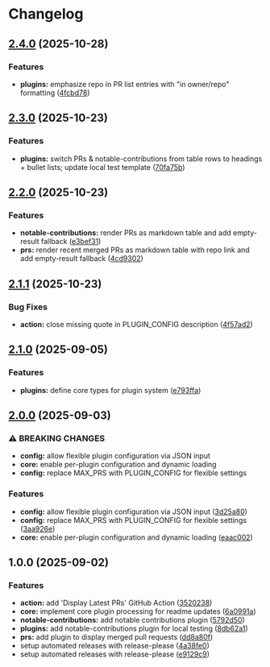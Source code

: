# Changelog

## [2.4.0](https://github.com/thisisrick25/readme-engine/compare/v2.3.0...v2.4.0) (2025-10-28)


### Features

* **plugins:** emphasize repo in PR list entries with "in owner/repo" formatting ([4fcbd78](https://github.com/thisisrick25/readme-engine/commit/4fcbd789fe7c8ccfda76ca7fe426995cd11c8230))

## [2.3.0](https://github.com/thisisrick25/readme-engine/compare/v2.2.0...v2.3.0) (2025-10-23)


### Features

* **plugins:** switch PRs & notable-contributions from table rows to headings + bullet lists; update local test template ([70fa75b](https://github.com/thisisrick25/readme-engine/commit/70fa75bb5ea88dfb66557b99270a27b136aeb1bd))

## [2.2.0](https://github.com/thisisrick25/readme-engine/compare/v2.1.1...v2.2.0) (2025-10-23)


### Features

* **notable-contributions:** render PRs as markdown table and add empty-result fallback ([e3bef31](https://github.com/thisisrick25/readme-engine/commit/e3bef31808c0257ee744a2e14d55de55ace81b58))
* **prs:** render recent merged PRs as markdown table with repo link and add empty-result fallback ([4cd9302](https://github.com/thisisrick25/readme-engine/commit/4cd9302ddce1d231070644b15da050e0322a7e34))

## [2.1.1](https://github.com/thisisrick25/readme-engine/compare/v2.1.0...v2.1.1) (2025-10-23)


### Bug Fixes

* **action:** close missing quote in PLUGIN_CONFIG description ([4f57ad2](https://github.com/thisisrick25/readme-engine/commit/4f57ad20515694a63bdb4e3acc66343b1deac4e0))

## [2.1.0](https://github.com/thisisrick25/readme-engine/compare/v2.0.0...v2.1.0) (2025-09-05)


### Features

* **plugins:** define core types for plugin system ([e793ffa](https://github.com/thisisrick25/readme-engine/commit/e793ffa8ca03f02f55adcfae3b3b37b3b88ed7a1))

## [2.0.0](https://github.com/thisisrick25/readme-engine/compare/v1.0.0...v2.0.0) (2025-09-03)


### ⚠ BREAKING CHANGES

* **config:** allow flexible plugin configuration via JSON input
* **core:** enable per-plugin configuration and dynamic loading
* **config:** replace MAX_PRS with PLUGIN_CONFIG for flexible settings

### Features

* **config:** allow flexible plugin configuration via JSON input ([3d25a80](https://github.com/thisisrick25/readme-engine/commit/3d25a806c49f124a29e9a1e28d335f70aa81d631))
* **config:** replace MAX_PRS with PLUGIN_CONFIG for flexible settings ([3aa926e](https://github.com/thisisrick25/readme-engine/commit/3aa926e5b2721d4d4116a7bcb3f81c783581bd40))
* **core:** enable per-plugin configuration and dynamic loading ([eaac002](https://github.com/thisisrick25/readme-engine/commit/eaac002cc611bbb3c44b1409ea6b0dde1fa23224))

## 1.0.0 (2025-09-02)


### Features

* **action:** add 'Display Latest PRs' GitHub Action ([3520238](https://github.com/thisisrick25/readme-engine/commit/3520238adf3f81c2966b581e0b3eff928680beb1))
* **core:** implement core plugin processing for readme updates ([6a0991a](https://github.com/thisisrick25/readme-engine/commit/6a0991aeca6581226f65d078c2902e9d86a21077))
* **notable-contributions:** add notable contributions plugin ([5792d50](https://github.com/thisisrick25/readme-engine/commit/5792d503a368e1434e686dee868631e72cd9f146))
* **plugins:** add notable-contributions plugin for local testing ([8db62a1](https://github.com/thisisrick25/readme-engine/commit/8db62a17ba45ae6559a0b5513ffb27db415a23e2))
* **prs:** add plugin to display merged pull requests ([dd8a80f](https://github.com/thisisrick25/readme-engine/commit/dd8a80fb3f04909595643169868168457ca53997))
* setup automated releases with release-please ([4a38fe0](https://github.com/thisisrick25/readme-engine/commit/4a38fe09b325a5b4d151dc7ca866b192a4e8a3da))
* setup automated releases with release-please ([e9129c9](https://github.com/thisisrick25/readme-engine/commit/e9129c917587ead9f7b0a3dd2f1074642a7e3ca9))
